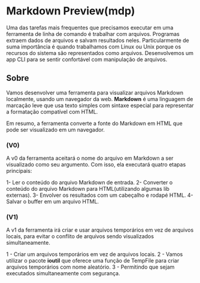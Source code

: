 # Markdown Preview(mdp)

Uma das tarefas mais frequentes que precisamos executar em uma ferramenta de linha de comando é trabalhar com arquivos. Programas extraem dados de arquivos e salvam resultados neles. Particularmente de suma importância é quando trabalhamos com Linux ou Unix porque os recursos do sistema são representados como arquivos. Desenvolvemos um app CLI para se sentir confortável com manipulação de arquivos.

## Sobre

Vamos desenvolver uma ferramenta para visualizar arquivos Markdown localmente, usando um navegador da web. **Markdown** é uma linguagem de marcação leve que usa texto simples com sintaxe especial para representar a formatação compatível com HTML.

Em resumo, a ferramenta converte a fonte do Markdown em HTML que pode ser visualizado em um navegador.

### (V0)

A v0 da ferramenta aceitará o nome do arquivo em Markdown a ser visualizado como seu argumento. Com isso, ela executará quatro etapas principais:

1- Ler o conteúdo do arquivo Markdown de entrada.
2- Converter o conteúdo do arquivo Markdown para HTML(utilizando algumas lib externas).
3- Envolver os resultados com um cabeçalho e rodapé HTML.
4- Salvar o buffer em um arquivo HTML.

### (V1)

A v1 da ferramenta irá criar e usar arquivos temporários em vez de arquivos locais, para evitar o conflito de arquivos sendo visualizados simultaneamente.

1 - Criar um arquivos temporários em vez de arquivos locais.
2 - Vamos utilizar o pacote **ioutil** que oferece uma função de TempFile para criar arquivos temporários com nome aleatório.
3 - Permitindo que sejam executados simultaneamente com segurança.
